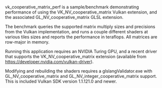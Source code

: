 
vk_cooperative_matrix_perf is a sample/benchmark demonstrating performance of
using the VK_NV_cooperative_matrix Vulkan extension, and the associated
GL_NV_cooperative_matrix GLSL extension.

The benchmark queries the supported matrix multiply sizes and precisions from
the Vulkan implementation, and runs a couple different shaders at various
tiles sizes and reports the performance in teraflops. All matrices are
row-major in memory.

Running this application requires an NVIDIA Turing GPU, and a recent driver
that supports the VK_NV_cooperative_matrix extension (available from
https://developer.nvidia.com/vulkan-driver).

Modifying and rebuilding the shaders requires a glslangValidator.exe with
GL_NV_cooperative_matrix and GL_NV_integer_cooperative_matrix support. This
is included Vulkan SDK version 1.1.121.0 and newer.
